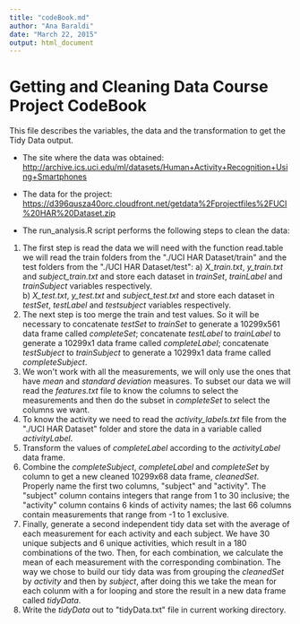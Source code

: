 ```yaml
---
title: "codeBook.md"
author: "Ana Baraldi"
date: "March 22, 2015"
output: html_document
---
```


Getting and Cleaning Data Course Project CodeBook
=================================================

This file describes the variables, the data and the transformation to get the Tidy Data output.

* The site where the data was obtained:  
http://archive.ics.uci.edu/ml/datasets/Human+Activity+Recognition+Using+Smartphones      

* The data for the project:  
https://d396qusza40orc.cloudfront.net/getdata%2Fprojectfiles%2FUCI%20HAR%20Dataset.zip 

* The run_analysis.R script performs the following steps to clean the data:   
1) The first step is read the data we will need with the function read.table we will read the train folders from the "./UCI HAR Dataset/train" and the test folders from the "./UCI HAR Dataset/test": 
    a) *X_train.txt*, *y_train.txt* and *subject_train.txt* and store each dataset in *trainSet*, *trainLabel* and *trainSubject*       variables respectively.       
    b) *X_test.txt*, *y_test.txt* and *subject_test.txt* and store each dataset in *testSet*, *testLabel* and *testsubject* variables respectively.  
2) The next step is too merge the train and test values. So it will be necessary to concatenate *testSet* to *trainSet* to generate a 10299x561 data frame called *completeSet*; concatenate *testLabel* to *trainLabel* to generate a 10299x1 data frame called *completeLabel*; concatenate *testSubject* to *trainSubject* to generate a 10299x1 data frame called *completeSubject*.
3) We won't work with all the measurements, we will only use the ones that have *mean* and *standard deviation* measures. To subset our data we will read the *features.txt* file to know the columns to select the measurements and then do the subset in *completeSet* to select the columns we want.
4) To know the activity we need to read the *activity_labels.txt* file from the "./UCI HAR Dataset" folder and store the data in a variable called *activityLabel*. 
5) Transform the values of *completeLabel* according to the *activityLabel* data frame.
6) Combine the *completeSubject*, *completeLabel* and *completeSet* by column to get a new cleaned 10299x68 data frame, *cleanedSet*. Properly name the first two columns, "subject" and "activity". The "subject" column contains integers that range from 1 to 30 inclusive; the "activity" column contains 6 kinds of activity names; the last 66 columns contain measurements that range from -1 to 1 exclusive.
7) Finally, generate a second independent tidy data set with the average of each measurement for each activity and each subject. We have 30 unique subjects and 6 unique activities, which result in a 180 combinations of the two. Then, for each combination, we calculate the mean of each measurement with the corresponding combination. The way we chose to build our tidy data was from grouping the *cleanedSet* by *activity* and then by *subject*, after doing this we take the mean for each colunm with a for looping and store the result in a new data frame called *tidyData*.
8) Write the *tidyData* out to "tidyData.txt" file in current working directory. 


